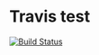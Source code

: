 # Travis test

[![Build Status](https://travis-ci.org/andrewcbass/travistesting.svg?branch=master)](https://travis-ci.org/andrewcbass/travistesting)
